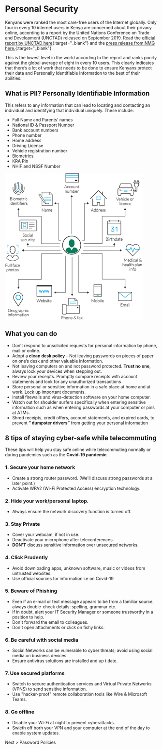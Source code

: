 # Personal Security

Kenyans were ranked the most care-free users of the Internet globally. Only four in every 10 internet users in Kenya are concerned about their privacy online, according to a report by the United Nations Conference on Trade and Development (UNCTAD) released on September 2019. Read the [official report by UNCTAD here](https://unctad.org/en/PublicationsLibrary/der2019_en.pdf){:target="_blank"} and the [press release from NMG here.](https://www.nation.co.ke/news/Kenyans-the-most-carefree-users-of-internet/1056-5261054-1b6rqjz/index.html){:target="_blank"}

This is the lowest level in the world according to the report and ranks poorly against the global average of eight in every 10 users. This clearly indicates that there’s a lot of work that needs to be done to ensure Kenyans protect their data and Personally Identifiable Information to the best of their abilities. 

## What is PII? Personally Identifiable Information

This refers to any information that can lead to locating and contacting an individual and identifying that individual uniquely. These include:

*	Full Name and Parents’ names
* National ID & Passport Number
* Bank account numbers
* Phone number
* Home address 
* Driving License
* Vehicle registration number
* Biometrics
*	KRA Pin 
* NHIF and NSSF Number

![Personally Identifiable Information](../images/pii.png)

## What you can do 
* Don’t respond to unsolicited requests for personal information by phone, mail or online.
* Adopt a __clean desk policy__ - Not leaving passwords on pieces of paper on one’s desk and other valuable information.
* Not leaving computers on and not password protected. __Trust no one__, always lock your devices when stepping out. 
* Review your receipts. Promptly compare receipts with account statements and look for any unauthorized transactions
*	Store personal or sensitive information in a safe place at home and at work. Lock up important documents. 
* Install firewalls and virus-detection software on your home computer.
* Watch out for shoulder surfers specifically when entering sensitive information such as when entering passwords at your computer or pins at ATMs. 
* Shred receipts, credit offers, account statements, and expired cards, to prevent
__” dumpster drivers”__ from getting your personal information

## 8 tips of staying cyber-safe while telecommuting
These tips will help you stay safe online while telecommuting normally or during pandemics such as the __Covid-19 pandemic__.

### 1. Secure your home network 
* Create a strong router password. (We'll discuss strong passwords at a later point.)
* Activate WPA2 (Wi-Fi Protected Access) encryption technology. 

### 2. Hide your work/personal laptop. 
* Always ensure the network discovery function is turned off. 

### 3. Stay Private
* Cover your webcam, if not in use. 
* Deactivate your microphone after teleconferences. 
* __DON'T__ discuss sensitive information over unsecured networks. 

### 4. Click Prudently
* Avoid downloading apps, unknown software, music or videos from untrusted websites. 
* Use official sources for information i.e on Covid-19

### 5. Beware of Phishing 
* Even if an e-mail or text message appears to be from a familiar source, always double-check details: spelling, grammar etc. 
* If in doubt, alert your IT Security Manager or someone trustworthy in a position to help. 
* Don't forward the email to colleagues. 
* Don't open attachments or click on fishy links. 

### 6. Be careful with social media
* Social Networks can be vulnerable to cyber threats; avoid using social media on business devices. 
* Ensure antivirus solutions are installed and up t date. 

### 7. Use secured platforms 
* Switch to secure authentication services and Virtual Private Networks (VPNS) to send sensitive information.
* Use "hacker-proof" remote collaboration tools like Wire & Microsoft Teams. 

### 8. Go offline 
* Disable your Wi-Fi at night to prevent cyberattacks. 
* Swicth off borh your VPN and your computer at the end of the day to enable system updates. 

 Next > Password Policies 


